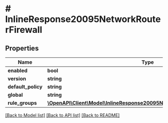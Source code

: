 # # InlineResponse20095NetworkRouterFirewall

## Properties

Name | Type | Description | Notes
------------ | ------------- | ------------- | -------------
**enabled** | **bool** |  | [optional]
**version** | **string** |  | [optional]
**default_policy** | **string** |  | [optional]
**global** | **string** |  | [optional]
**rule_groups** | [**\OpenAPI\Client\Model\InlineResponse20095NetworkRouterFirewallRuleGroups[]**](InlineResponse20095NetworkRouterFirewallRuleGroups.md) |  | [optional]

[[Back to Model list]](../../README.md#models) [[Back to API list]](../../README.md#endpoints) [[Back to README]](../../README.md)
